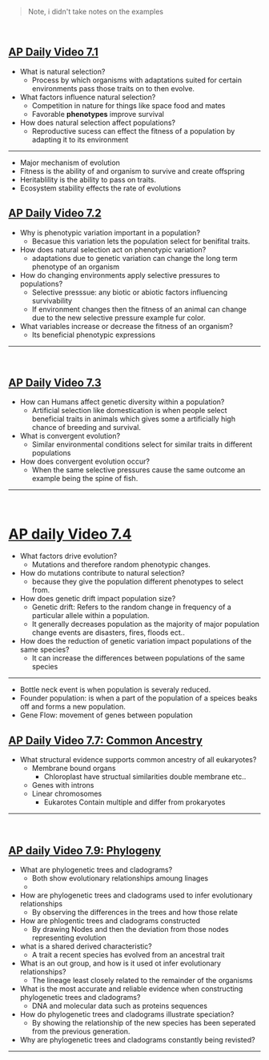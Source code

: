 > Note, i didn't take notes on the examples


&emsp;


## [AP Daily Video 7.1 ](https://apclassroom.collegeboard.org/6/assignments?apd=92l5sz9na3&labels=21341)
- What is natural selection?
	- Process by which organisms with adaptations suited for certain environments pass those traits on to then evolve.
- What factors influence natural selection?
	- Competition in nature for things like space food and mates
	- Favorable **phenotypes** improve survival 
- How does natural selection affect populations?
	- Reproductive sucess can effect the fitness of a population by adapting it to its environment
---
- Major mechanism of evolution
- Fitness is the ability of and organism to survive and create offspring
- Heritablility is the ability to pass on traits. 
- Ecosystem stability effects the rate of evolutions
&emsp;



## [AP Daily Video 7.2](https://apclassroom.collegeboard.org/6/assignments?apd=ffrruk2y6g&labels=21341)
- Why is phenotypic variation important in a population?
	- Becasue this variation lets the population select for benifital traits.
- How does natural selection act on phenotypic variation?
	- adaptations due to genetic variation can change the long term phenotype of an organism
- How do changing environments apply selective pressures to populations?
	- Selective presssue: any biotic or abiotic factors influencing survivability
	- If environment changes then the fitness of an animal can change due to the new selective pressure example fur color.
- What variables increase or decrease the fitness of an organism?
	-  Its beneficial phenotypic expressions 
---




&emsp;


## [AP Daily Video 7.3 ](https://apclassroom.collegeboard.org/6/assignments?apd=7dnw4l2e0h&labels=21341)
- How can Humans affect genetic diversity within a population? 
	- Artificial selection like domestication is when people select beneficial traits in animals which gives some a artificially high chance of breeding and survival. 
- What is convergent evolution?
	- Similar environmental conditions select for similar traits in different populations
- How does convergent evolution occur?
	- When the same selective pressures cause the same outcome an example being the spine of fish.
---
&emsp;


# [AP daily Video 7.4 ](https://apclassroom.collegeboard.org/6/assignments?apd=68eu62dmqp&labels=21341)
- What factors drive evolution?
	- Mutations and therefore random phenotypic changes.
- How do mutations contribute to natural selection?
	- because they  give the population different phenotypes to select from.
- How does genetic drift impact population size?
	- Genetic drift: Refers to the random change in frequency of a particular allele within a population. 
	- It generally decreases population as the majority of major population change events are disasters, fires, floods ect.. 
- How does the reduction of genetic variation impact populations of the same species?
	-  It can increase the differences between populations of the same species
---
- Bottle neck event is when population is severaly reduced. 
- Founder population: is when a part of the population of a speices beaks off and forms a new population. 
- Gene Flow: movement of genes between population





## [AP Daily Video 7.7: Common Ancestry](https://apclassroom.collegeboard.org/6/home?unit=7)
- What structural evidence supports common ancestry of all eukaryotes?
	- Membrane bound organs
		- Chloroplast have structual similarities double membrane etc..
	- Genes with introns
	- Linear chromosomes
		- Eukarotes Contain multiple and differ from prokaryotes
---

&emsp;

## [AP daily Video 7.9:  Phylogeny ](https://apclassroom.collegeboard.org/6/home?apd=bie7qhk6ww&unit=7)
- What are phylogenetic trees and cladograms?
	- Both show evolutionary relationships amoung linages
	- 
- How are phylogenetic trees and cladograms used to infer evolutionary relationships 
	- By observing the differences in the trees and how those relate
- How are phlogentic trees and cladograms constructed
	- By drawing Nodes and then the deviation from those nodes representing evolution
- what is a shared derived characteristic?
	- A trait a recent species has evolved from an ancestral trait 
- What is an out group, and how is it used ot infer evolutionary relationships?
	- The lineage least closely related to the remainder of the organisms 
- What is the most accurate and reliable evidence when constructing phylogenetic trees and cladograms?
	- DNA and molecular data such as proteins sequences  
- How do phylogenetic trees and cladograms illustrate speciation?
	- By showing the relationship of the new species has been seperated from the previous generation.
- Why are phylogenetic trees and cladograms constantly being revisted?
--- 
